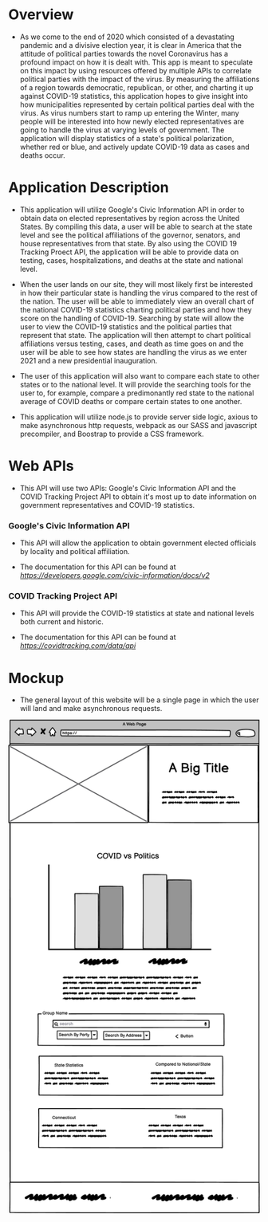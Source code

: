 # Overview

* As we come to the end of 2020 which consisted of a devastating pandemic and a divisive election year, it is clear in America that the attitude of political parties towards the novel Coronavirus has a profound impact on how it is dealt with. This app is meant to speculate on this impact by using resources offered by multiple APIs to correlate political parties with the impact of the virus. By measuring the affiliations of a region towards democratic, republican, or other, and charting it up against COVID-19 statistics, this application hopes to give insight into how municipalities represented by certain political parties deal with the virus. As virus numbers start to ramp up entering the Winter, many people will be interested into how newly elected representatives are going to handle the virus at varying levels of government. The application will display statistics of a state's political polarization, whether red or blue, and actively update COVID-19 data as cases and deaths occur.

# Application Description

* This application will utilize Google's Civic Information API in order to obtain data on elected representatives by region across the United States. By compiling this data, a user will be able to search at the state level and see the political affiliations of the governor, senators, and house representatives from that state. By also using the COVID 19 Tracking Proect API, the application will be able to provide data on testing, cases, hospitalizations, and deaths at the state and national level. 

* When the user lands on our site, they will most likely first be interested in how their particular state is handling the virus compared to the rest of the nation. The user will be able to immediately view an overall chart of the national COVID-19 statistics charting political parties and how they score on the handling of COVID-19. Searching by state will allow the user to view the COVID-19 statistics and the political parties that represent that state. The application will then attempt to chart political affiliations versus testing, cases, and death as time goes on and the user will be able to see how states are handling the virus as we enter 2021 and a new presidential inauguration.

* The user of this application will also want to compare each state to other states or to the national level. It will provide the searching tools for the user to, for example, compare a predimonantly red state to the national average of COVID deaths or compare certain states to one another.

* This application will utilize node.js to provide server side logic, axious to make asynchronous http requests, webpack as our SASS and javascript precompiler, and Boostrap to provide a CSS framework.

# Web APIs

* This API will use two APIs: Google's Civic Information API and the COVID Tracking Project API to obtain it's most up to date information on government representatives and COVID-19 statistics. 


### Google's Civic Information API

* This API will allow the application to obtain government elected officials by locality and political affiliation. 

* The documentation for this API can be found at *https://developers.google.com/civic-information/docs/v2*


### COVID Tracking Project API

* This API will provide the COVID-19 statistics at state and national levels both current and historic.

* The documentation for this API can be found at *https://covidtracking.com/data/api*

# Mockup

* The general layout of this website will be a single page in which the user will land and make asynchronous requests.

<img src="./img/wireframeFirstDraft.png">

